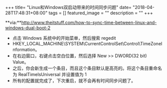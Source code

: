 +++
title= "Linux和Windows双启动带来的时间同步问题"
date= "2018-04-28T17:48:31+08:00"
tags = []
featured_image = ""
description = ""
+++

**via:**http://www.theitstuff.com/how-to-sync-time-between-linux-and-windows-dual-boot-2 

+ 点击 Windows 系统中的开始菜单，然后搜索 regedit
+ HKEY_LOCAL_MACHINE\SYSTEM\CurrentControlSet\Control\TimeZoneInformation。
+ 在右边窗口，右键点击空白位置，然后选择 New >> DWORD(32 bit) Value。
+ 之后，你会新生成一个条目，而且这个条目默认是高亮的。将这个条目重命名为 RealTimeIsUniversal 并设置值为 1
+ 所有的配置就完成了，下次重启，就不会再有时间同步问题了。
